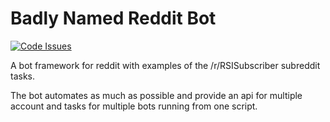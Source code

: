 # Badly Named Reddit Bot

[![Code Issues](https://www.quantifiedcode.com/api/v1/project/a4fefb8f695a458eb8ca95284a08d436/badge.svg)](https://www.quantifiedcode.com/app/project/a4fefb8f695a458eb8ca95284a08d436)

A bot framework for reddit with examples of the /r/RSISubscriber subreddit tasks.

The bot automates as much as possible and provide an api for multiple account and tasks for multiple bots running from one script.
